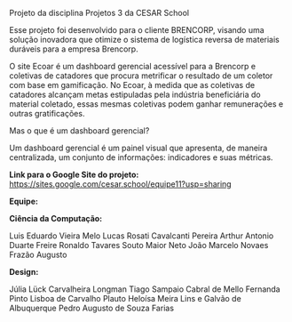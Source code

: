 Projeto da disciplina Projetos 3 da CESAR School

Esse projeto foi desenvolvido para o cliente BRENCORP, visando uma solução inovadora que otimize o sistema de logística reversa de materiais duráveis para a empresa Brencorp.

O site Ecoar é um dashboard gerencial acessível para a Brencorp e coletivas de catadores que procura metrificar o resultado de um coletor com base em gamificação. No Ecoar, à medida que as coletivas de catadores alcançam metas estipuladas pela indústria beneficiária do material coletado, essas mesmas coletivas podem ganhar remunerações e outras gratificações. 

Mas o que é um dashboard gerencial? 

Um dashboard gerencial é um painel visual que apresenta, de maneira centralizada, um conjunto de informações: indicadores e suas métricas.

**Link para o Google Site do projeto:** https://sites.google.com/cesar.school/equipe11?usp=sharing

**Equipe:**

**Ciência da Computação:**

Luis Eduardo Vieira Melo 
Lucas Rosati Cavalcanti Pereira 
Arthur Antonio Duarte Freire 
Ronaldo Tavares Souto Maior Neto 
João Marcelo Novaes Frazão Augusto 

**Design:**

Júlia Lück Carvalheira Longman 
Tiago Sampaio Cabral de Mello
Fernanda Pinto Lisboa de Carvalho Plauto
Heloísa Meira Lins e Galvão de Albuquerque
Pedro Augusto de Souza Farias




